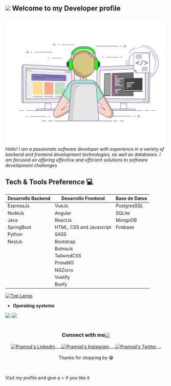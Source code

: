 ## <img src="https://github.com/rajput2107/rajput2107/blob/master/Assets/Hi.gif" width="29px"> Welcome to my Developer profile
<img align="right" height="400px" src="https://github.com/chandan-reddy-k/chandan-reddy-k/raw/master/assets/coding-freak.gif"/>

<em>Hello! I am a passionate software developer with experience in a variety of backend and frontend development technologies, as well as databases. I am focused on offering effective and efficient solutions to software development challenges
</em>
<br/>

## Tech & Tools Preference :computer:

| Desarrollo Backend       | Desarrollo Frontend          | Base de Datos        |
|-------------------------|-----------------------------|------------------------|
| ExpressJs               | VueJs                       | PostgresSQL            |
| NodeJs                  | Angular                     | SQLite                 |
| Java                    | ReactJs                     | MongoDB                |
| SpringBoot              | HTML, CSS and Javascript    | Firebase               |
| Python                  | SASS                        |                        |
| NestJs                  | Bootstrap                   |                        |
|                         | BulmaJs                     |                        |
|                         | TailwindCSS                 |                        |
|                         | PrimeNG                     |                        |
|                         | NGZorro                     |                        |
|                         | Vuetify                     |                        |
|                         | Buefy                       |                        |

[![Top Langs](https://github-readme-stats.vercel.app/api/top-langs/?username=anuraghazra&layout=donut)](https://github.com/anuraghazra/github-readme-stats)

- **Operating systems**

<code><a href="https://www.linux.org/" target="_blank"><img height="50" src="https://www.vectorlogo.zone/logos/linux/linux-ar21.svg"></a></code>
<code><a href="https://reactjs.org/" target="_blank"><img height="50" src="https://seeklogo.com/images/M/microsoft-windows-logo-2D0FCE27A4-seeklogo.com.png"></a></code>
<br/>
<br/>

<div align="center">
  <h3 align="center">Connect with me<img align="center" src="https://github.com/rajput2107/rajput2107/blob/master/Assets/Handshake.gif" height="33px" /></h3> 
</div>
<p align="center">
 <a href="https://www.linkedin.com/" target="blank">
  <img align="center" alt="Pramod's LinkedIn" width="30px" src="https://www.vectorlogo.zone/logos/linkedin/linkedin-icon.svg" /> &nbsp; &nbsp;
 </a>
 <a href="https://www.instagram.com/" target="blank">
  <img align="center" alt="Pramod's Instagram" width="30px" src="https://www.vectorlogo.zone/logos/instagram/instagram-icon.svg" /> &nbsp; &nbsp;
 </a>
 <a href="https://twitter.com/" target="blank">
  <img align="center" alt="Pramod's Twitter" width="30px" src="https://www.vectorlogo.zone/logos/twitter/twitter-official.svg" /> &nbsp; &nbsp;
 </a>
  <br/>
  <br/>
  Thanks for stopping by 😁<br/>
</p>
<br/>
<p>
Visit my profile and give a ⭐️ if you like it</p>
